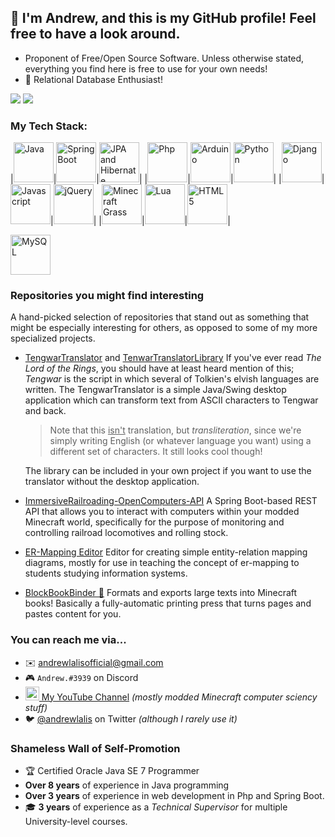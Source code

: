 ## 👋 I'm Andrew, and this is my GitHub profile! Feel free to have a look around.

- Proponent of Free/Open Source Software. Unless otherwise stated, everything you find here is free to use for your own needs!
- 💾 Relational Database Enthusiast!

![](https://github.com/andrewlalis/Github-Stats/blob/master/generated/overview.svg)
![](https://github.com/andrewlalis/Github-Stats/blob/master/generated/languages.svg)

### My Tech Stack:

|<img width="64px" src="https://github.com/andrewlalis/andrewlalis/raw/master/img/java_icon.png" alt="Java" />|<img width="64px" src="https://github.com/andrewlalis/andrewlalis/raw/master/img/spring_framework_logo.png" alt="Spring Boot" />|<img width="64px" src="https://github.com/andrewlalis/andrewlalis/raw/master/img/hibernate_logo.png" alt="JPA and Hibernate" />|
|<img width="64px" src="https://github.com/andrewlalis/andrewlalis/blob/master/img/php_logo.svg" alt="Php" />|<img width="64px" src="https://github.com/andrewlalis/andrewlalis/raw/master/img/arduino_logo.png" alt="Arduino" />|<img width="64px" src="https://github.com/andrewlalis/andrewlalis/raw/master/img/python_logo.png" alt="Python" />|
|<img width="64px" src="https://github.com/andrewlalis/andrewlalis/raw/master/img/django_logo.png" alt="Django" />|<img width="64px" src="https://github.com/andrewlalis/andrewlalis/raw/master/img/js_logo.png" alt="Javascript" />|<img width="64px" src="https://github.com/andrewlalis/andrewlalis/raw/master/img/jquery_logo.gif" alt="jQuery" />|
|<img width="64px" src="https://github.com/andrewlalis/andrewlalis/raw/master/img/minecraft_grass.png" alt="Minecraft Grass" />|<img width="64px" src="https://github.com/andrewlalis/andrewlalis/raw/master/img/lua_logo.png" alt="Lua" />|<img width="64px" src="https://github.com/andrewlalis/andrewlalis/raw/master/img/html_5_logo.png" alt="HTML 5" />|






<img width="64px" src="https://github.com/andrewlalis/andrewlalis/raw/master/img/mysql_logo.png" alt="MySQL" />

### Repositories you might find interesting

A hand-picked selection of repositories that stand out as something that might be especially interesting for others, as opposed to some of my more specialized projects.

- [TengwarTranslator](https://github.com/andrewlalis/TengwarTranslator) and [TenwarTranslatorLibrary](https://github.com/andrewlalis/TengwarTranslatorLibrary) If you've ever read *The Lord of the Rings*, you should have at least heard mention of this; *Tengwar* is the script in which several of Tolkien's elvish languages are written. The TengwarTranslator is a simple Java/Swing desktop application which can transform text from ASCII characters to Tengwar and back.

  > Note that this <u>isn't</u> translation, but *transliteration*, since we're simply writing English (or whatever language you want) using a different set of characters. It still looks cool though!

  The library can be included in your own project if you want to use the translator without the desktop application.

- [ImmersiveRailroading-OpenComputers-API](https://github.com/andrewlalis/ImmersiveRailroading-OpenComputers-API) A Spring Boot-based REST API that allows you to interact with computers within your modded Minecraft world, specifically for the purpose of monitoring and controlling railroad locomotives and rolling stock.

- [ER-Mapping Editor](https://github.com/andrewlalis/EntityRelationMappingEditor) Editor for creating simple entity-relation mapping diagrams, mostly for use in teaching the concept of er-mapping to students studying information systems.

- [BlockBookBinder 📕](https://github.com/andrewlalis/BlockBookBinder) Formats and exports large texts into Minecraft books! Basically a fully-automatic printing press that turns pages and pastes content for you.

### You can reach me via...

- ✉️ <andrewlalisofficial@gmail.com>
- 🎮 `Andrew.#3939` on Discord
- [<img alt="Andrew Lalis | YouTube" width="22px" src="https://cdn.jsdelivr.net/npm/simple-icons@v3/icons/youtube.svg" /> My YouTube Channel](https://www.youtube.com/channel/UC9X4mx6-ObPUB6-ud2IGAFQ) *(mostly modded Minecraft computer sciency stuff)*
- 🐦 [@andrewlalis](https://twitter.com/andrewlalis) on Twitter *(although I rarely use it)*

### Shameless Wall of Self-Promotion

- 🏆 Certified Oracle Java SE 7 Programmer
- **Over 8 years** of experience in Java programming
- **Over 3 years** of experience in web development in Php and Spring Boot.
- 🎓 **3 years** of experience as a *Technical Supervisor* for multiple University-level courses.
